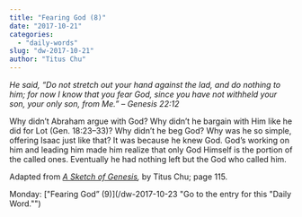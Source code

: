 ```yaml
---
title: "Fearing God (8)"
date: "2017-10-21"
categories: 
  - "daily-words"
slug: "dw-2017-10-21"
author: "Titus Chu"
---
```


_He said, “Do not stretch out your hand against the lad, and do nothing to him; for now I know that you fear God, since you have not withheld your son, your only son, from Me.”_ _– Genesis 22:12_

Why didn’t Abraham argue with God? Why didn’t he bargain with Him like he did for Lot (Gen. 18:23–33)? Why didn’t he beg God? Why was he so simple, offering Isaac just like that? It was because he knew God. God’s working on him and leading him made him realize that only God Himself is the portion of the called ones. Eventually he had nothing left but the God who called him.

Adapted from _[A Sketch of Genesis](/book-gen-sketch "Go to the listing for this book."),_ by Titus Chu; page 115.

Monday: ["Fearing God” (9)](/dw-2017-10-23 "Go to the entry for this "Daily Word."")
